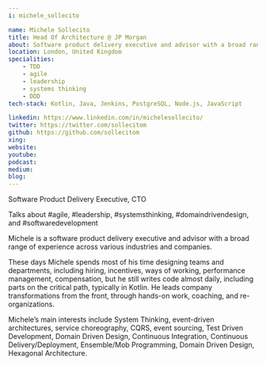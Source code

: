 ```yaml
---
i: michele_sollecito

name: Michele Sollecito
title: Head Of Architecture @ JP Morgan
about: Software product delivery executive and advisor with a broad range of experience across various industries and companies
location: London, United Kingdom
specialities:
    - TDD
    - agile
    - leadership
    - systems thinking
    - DDD
tech-stack: Kotlin, Java, Jenkins, PostgreSQL, Node.js, JavaScript

linkedin: https://www.linkedin.com/in/michelesollecito/
twitter: https://twitter.com/sollecitom
github: https://github.com/sollecitom
xing: 
website: 
youtube: 
podcast: 
medium: 
blog: 
---
```


Software Product Delivery Executive, CTO

Talks about #agile, #leadership, #systemsthinking, #domaindrivendesign, and #softwaredevelopment



Michele is a software product delivery executive and advisor with a broad range of experience across various industries and companies.

These days Michele spends most of his time designing teams and departments, including hiring, incentives, ways of working, performance management, compensation, but he still writes code almost daily, including parts on the critical path, typically in Kotlin. He leads company transformations from the front, through hands-on work, coaching, and re-organizations.

Michele’s main interests include System Thinking, event-driven architectures, service choreography, CQRS, event sourcing, Test Driven Development, Domain Driven Design, Continuous Integration, Continuous Delivery/Deployment, Ensemble/Mob Programming, Domain Driven Design, Hexagonal Architecture.